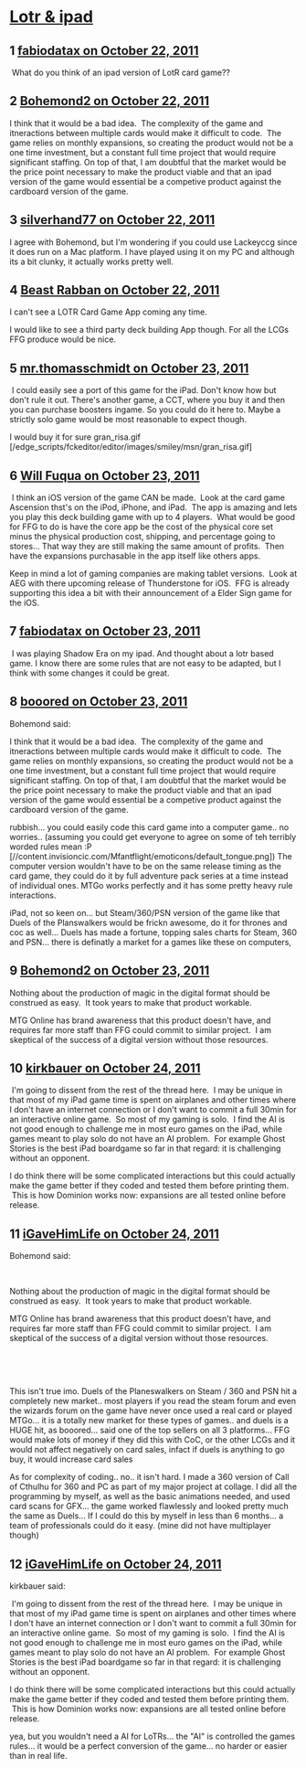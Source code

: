 # [Lotr &amp; ipad](https://community.fantasyflightgames.com/topic/55169-lotr-ipad/)

## 1 [fabiodatax on October 22, 2011](https://community.fantasyflightgames.com/topic/55169-lotr-ipad/?do=findComment&comment=545828)

 What do you think of an ipad version of LotR card game??

## 2 [Bohemond2 on October 22, 2011](https://community.fantasyflightgames.com/topic/55169-lotr-ipad/?do=findComment&comment=545840)

I think that it would be a bad idea.  The complexity of the game and itneractions between multiple cards would make it difficult to code.  The game relies on monthly expansions, so creating the product would not be a one time investment, but a constant full time project that would require significant staffing. On top of that, I am doubtful that the market would be the price point necessary to make the product viable and that an ipad version of the game would essential be a competive product against the cardboard version of the game.

## 3 [silverhand77 on October 22, 2011](https://community.fantasyflightgames.com/topic/55169-lotr-ipad/?do=findComment&comment=545865)

I agree with Bohemond, but I'm wondering if you could use Lackeyccg since it does run on a Mac platform. I have played using it on my PC and although its a bit clunky, it actually works pretty well.

## 4 [Beast Rabban on October 22, 2011](https://community.fantasyflightgames.com/topic/55169-lotr-ipad/?do=findComment&comment=545886)

I can't see a LOTR Card Game App coming any time.

I would like to see a third party deck building App though. For all the LCGs FFG produce would be nice.

## 5 [mr.thomasschmidt on October 23, 2011](https://community.fantasyflightgames.com/topic/55169-lotr-ipad/?do=findComment&comment=545964)

 I could easily see a port of this game for the iPad. Don't know how but don't rule it out. There's another game, a CCT, where you buy it and then you can purchase boosters ingame. So you could do it here to. Maybe a strictly solo game would be most reasonable to expect though.

I would buy it for sure gran_risa.gif [/edge_scripts/fckeditor/editor/images/smiley/msn/gran_risa.gif]

## 6 [Will Fuqua on October 23, 2011](https://community.fantasyflightgames.com/topic/55169-lotr-ipad/?do=findComment&comment=546025)

 I think an iOS version of the game CAN be made.  Look at the card game Ascension thst's on the iPod, iPhone, and iPad.  The app is amazing and lets you play this deck building game with up to 4 players.  What would be good for FFG to do is have the core app be the cost of the physical core set minus the physical production cost, shipping, and percentage going to stores... That way they are still making the same amount of profits.  Then have the expansions purchasable in the app itself like others apps.  

Keep in mind a lot of gaming companies are making tablet versions.  Look at AEG with there upcoming release of Thunderstone for iOS.  FFG is already supporting this idea a bit with their announcement of a Elder Sign game for the iOS.  

## 7 [fabiodatax on October 23, 2011](https://community.fantasyflightgames.com/topic/55169-lotr-ipad/?do=findComment&comment=546121)

 I was playing Shadow Era on my ipad. And thought about a lotr based game. I know there are some rules that are not easy to be adapted, but I think with some changes it could be great.

## 8 [booored on October 23, 2011](https://community.fantasyflightgames.com/topic/55169-lotr-ipad/?do=findComment&comment=546208)

Bohemond said:

I think that it would be a bad idea.  The complexity of the game and itneractions between multiple cards would make it difficult to code.  The game relies on monthly expansions, so creating the product would not be a one time investment, but a constant full time project that would require significant staffing. On top of that, I am doubtful that the market would be the price point necessary to make the product viable and that an ipad version of the game would essential be a competive product against the cardboard version of the game.

rubbish... you could easily code this card game into a computer game.. no worries.. (assuming you could get everyone to agree on some of teh terribly worded rules mean :P [//content.invisioncic.com/Mfantflight/emoticons/default_tongue.png]) The computer version wouldn't have to be on the same release timing as the card game, they could do it by full adventure pack series at a time instead of individual ones. MTGo works perfectly and it has some pretty heavy rule interactions. 

iPad, not so keen on... but Steam/360/PSN version of the game like that Duels of the Planswalkers would be frickn awesome, do it for thrones and coc as well... Duels has made a fortune, topping sales charts for Steam, 360 and PSN... there is definatly a market for a games like these on computers,

## 9 [Bohemond2 on October 23, 2011](https://community.fantasyflightgames.com/topic/55169-lotr-ipad/?do=findComment&comment=546300)

Nothing about the production of magic in the digital format should be construed as easy.  It took years to make that product workable. 

MTG Online has brand awareness that this product doesn't have, and requires far more staff than FFG could commit to similar project.  I am skeptical of the success of a digital version without those resources.

## 10 [kirkbauer on October 24, 2011](https://community.fantasyflightgames.com/topic/55169-lotr-ipad/?do=findComment&comment=546639)

 I'm going to dissent from the rest of the thread here.  I may be unique in that most of my iPad game time is spent on airplanes and other times where I don't have an internet connection or I don't want to commit a full 30min for an interactive online game.  So most of my gaming is solo.  I find the AI is not good enough to challenge me in most euro games on the iPad, while games meant to play solo do not have an AI problem.  For example Ghost Stories is the best iPad boardgame so far in that regard: it is challenging without an opponent.

I do think there will be some complicated interactions but this could actually make the game better if they coded and tested them before printing them.  This is how Dominion works now: expansions are all tested online before release.

## 11 [iGaveHimLife on October 24, 2011](https://community.fantasyflightgames.com/topic/55169-lotr-ipad/?do=findComment&comment=546735)

Bohemond said:

 

Nothing about the production of magic in the digital format should be construed as easy.  It took years to make that product workable. 

MTG Online has brand awareness that this product doesn't have, and requires far more staff than FFG could commit to similar project.  I am skeptical of the success of a digital version without those resources.

 

 

This isn't true imo. Duels of the Planeswalkers on Steam / 360 and PSN hit a completely new market.. most players if you read the steam forum and even the wizards forum on the game have never once used a real card or played MTGo... it is a totally new market for these types of games.. and duels is a HUGE hit, as booored... said one of the top sellers on all 3 platforms... FFG would make lots of money if they did this with CoC, or the other LCGs and it would not affect negatively on card sales, infact if duels is anything to go buy, it would increase card sales

As for complexity of coding.. no.. it isn't hard. I made a 360 version of Call of Cthulhu for 360 and PC as part of my major project at collage. I did all the programming by myself, as well as the basic animations needed, and used card scans for GFX... the game worked flawlessly and looked pretty much the same as Duels... If I could do this by myself in less than 6 months... a team of professionals could do it easy. (mine did not have multiplayer though)

## 12 [iGaveHimLife on October 24, 2011](https://community.fantasyflightgames.com/topic/55169-lotr-ipad/?do=findComment&comment=546742)

kirkbauer said:

 I'm going to dissent from the rest of the thread here.  I may be unique in that most of my iPad game time is spent on airplanes and other times where I don't have an internet connection or I don't want to commit a full 30min for an interactive online game.  So most of my gaming is solo.  I find the AI is not good enough to challenge me in most euro games on the iPad, while games meant to play solo do not have an AI problem.  For example Ghost Stories is the best iPad boardgame so far in that regard: it is challenging without an opponent.

I do think there will be some complicated interactions but this could actually make the game better if they coded and tested them before printing them.  This is how Dominion works now: expansions are all tested online before release.



yea, but you wouldn't need a AI for LoTRs... the "AI" is controlled the games rules... it would be a perfect conversion of the game... no harder or easier than in real life.

